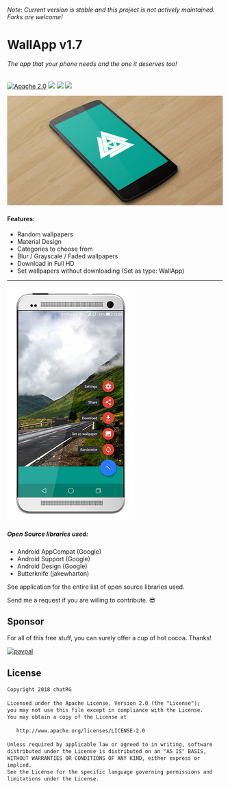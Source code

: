 ###### _Note: Current version is stable and this project is not actively maintained. Forks are welcome!_

# WallApp v1.7

###### The app that your phone needs and the one it deserves too!



[![Apache 2.0](https://img.shields.io/badge/license-Apache%202.0-blue.svg)](https://raw.githubusercontent.com/chatRG/WallApp/master/License.txt)
[![](https://img.shields.io/badge/Android-5.0.1+-brightred.svg?style=flat)]()
[![](https://img.shields.io/badge/build-passing-brightgreen.svg?style=flat)]()
[![](https://img.shields.io/badge/download-apk-blue.svg?style=flat)](https://github.com/chatRG/WallApp/blob/master/release/WallApp_v164.apk?raw=true)


![Banner](https://raw.githubusercontent.com/chatRG/WallApp/master/art/Banner.png)

#### Features:
  * Random wallpapers
  * Material Design
  * Categories to choose from
  * Blur / Grayscale / Faded wallpapers
  * Download in Full HD
  * Set wallpapers without downloading (Set as type: WallApp)
  
---
  
  ![Screenshot](https://raw.githubusercontent.com/chatRG/WallApp/master/art/screenshot.png)
  
##### Open Source libraries used:
- Android AppCompat (Google)
- Android Support (Google)
- Android Design (Google)
- Butterknife (jakewharton)

See application for the entire list of open source libraries used.

Send me a request if you are willing to contribute. :sunglasses:


## Sponsor
For all of this free stuff, you can surely offer a cup of hot cocoa. Thanks!

[![paypal](https://www.paypalobjects.com/en_US/i/btn/btn_donateCC_LG.gif)](https://paypal.me/chatrg/5usd)


License
-------

    Copyright 2018 chatRG

    Licensed under the Apache License, Version 2.0 (the "License");
    you may not use this file except in compliance with the License.
    You may obtain a copy of the License at

       http://www.apache.org/licenses/LICENSE-2.0

    Unless required by applicable law or agreed to in writing, software
    distributed under the License is distributed on an "AS IS" BASIS,
    WITHOUT WARRANTIES OR CONDITIONS OF ANY KIND, either express or implied.
    See the License for the specific language governing permissions and
    limitations under the License.
